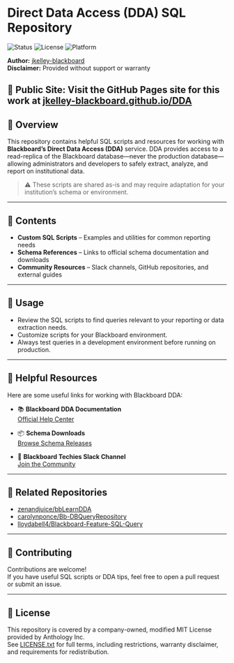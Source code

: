 # Direct Data Access (DDA) SQL Repository

![Status](https://img.shields.io/badge/status-active-brightgreen)
![License](https://img.shields.io/badge/license-Anthology%20MIT-lightgrey)
![Platform](https://img.shields.io/badge/platform-Blackboard%20DDA-blue)

**Author:** [jkelley-blackboard](https://github.com/jkelley-blackboard)  
**Disclaimer:** Provided without support or warranty  

📢 **Public Site:** Visit the GitHub Pages site for this work at [jkelley-blackboard.github.io/DDA](https://jkelley-blackboard.github.io/DDA/)
---

## 📘 Overview

This repository contains helpful SQL scripts and resources for working with **Blackboard’s Direct Data Access (DDA)** service. DDA provides access to a read-replica of the Blackboard database—never the production database—allowing administrators and developers to safely extract, analyze, and report on institutional data.

> ⚠️ These scripts are shared as-is and may require adaptation for your institution’s schema or environment.

---

## 📂 Contents

- **Custom SQL Scripts** – Examples and utilities for common reporting needs
- **Schema References** – Links to official schema documentation and downloads
- **Community Resources** – Slack channels, GitHub repositories, and external guides

---

## 🚀 Usage

- Review the SQL scripts to find queries relevant to your reporting or data extraction needs.
- Customize scripts for your Blackboard environment.
- Always test queries in a development environment before running on production.

---

## 🔗 Helpful Resources

Here are some useful links for working with Blackboard DDA:

- 📚 **Blackboard DDA Documentation**  
  [Official Help Center](https://help.blackboard.com/Learn/Administrator/SaaS/Integrations/Direct_Data_Access)

- 📦 **Schema Downloads**  
  [Browse Schema Releases](https://bbprepo.blackboard.com/#browse/browse:releases:bbdn%2Fschema)

- 💬 **Blackboard Techies Slack Channel**  
  [Join the Community](https://blackboardtechies.slack.com/archives/CFAEA8KD3)

---

## 🧭 Related Repositories

- [zenandjuice/bbLearnDDA](https://github.com/zenandjuice/bbLearnDDA)
- [carolynponce/Bb-DBQueryRepository](https://github.com/carolynponce/Bb-DBQueryRepository)
- [lloydabell4/Blackboard-Feature-SQL-Query](https://github.com/lloydabell4/Blackboard-Feature-SQL-Query)

---

## 🤝 Contributing

Contributions are welcome!  
If you have useful SQL scripts or DDA tips, feel free to open a pull request or submit an issue.

---

## 📄 License

This repository is covered by a company-owned, modified MIT License provided by Anthology Inc.  
See [LICENSE.txt](LICENSE.txt) for full terms, including restrictions, warranty disclaimer, and requirements for redistribution.

